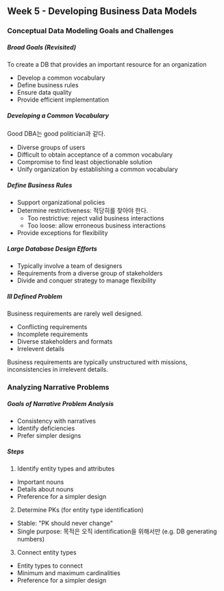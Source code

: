 ## Week 5 - Developing Business Data Models

### Conceptual Data Modeling Goals and Challenges

##### Broad Goals (Revisited)

To create a DB that provides an important resource for an organization
- Develop a common vocabulary
- Define business rules
- Ensure data quality
- Provide efficient implementation

##### Developing a Common Vocabulary

Good DBA는 good politician과 같다.
- Diverse groups of users
- Difficult to obtain acceptance of a common vocabulary
- Compromise to find least objectionable solution
- Unify organization by establishing a common vocabulary

##### Define Business Rules

- Support organizational policies
- Determine restrictiveness: 적당히를 찾아야 한다.
  - Too restrictive: reject valid business interactions
  - Too loose: allow erroneous business interactions
- Provide exceptions for flexibility

##### Large Database Design Efforts

- Typically involve a team of designers
- Requirements from a diverse group of stakeholders
- Divide and conquer strategy to manage flexibility

##### Ill Defined Problem

Business requirements are rarely well designed.
- Conflicting requirements
- Incomplete requirements
- Diverse stakeholders and formats
- Irrelevent details

Business requirements are typically unstructured with missions, inconsistencies in irrelevent details.


### Analyzing Narrative Problems

##### Goals of Narrative Problem Analysis
- Consistency with narratives
- Identify deficiencies
- Prefer simpler designs

##### Steps
1. Identify entity types and attributes
  - Important nouns
  - Details about nouns
  - Preference for a simpler design
2. Determine PKs (for entity type identification)
  - Stable: "PK should never change"
  - Single purpose: 목적은 오직 identification을 위해서만 (e.g. DB generating numbers)
3. Connect entity types
  - Entity types to connect
  - Minimum and maximum cardinalities
  - Preference for a simpler design
